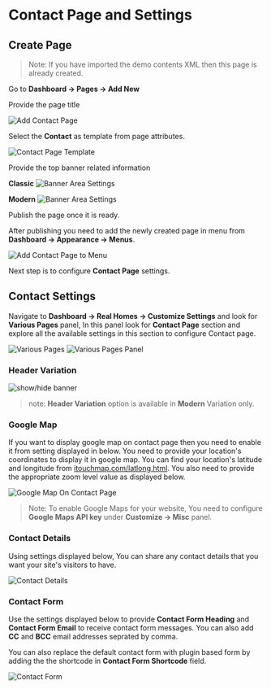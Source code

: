 # Contact Page and Settings

## Create Page

> Note: If you have imported the demo contents XML then this page is already created.

Go to **Dashboard → Pages → Add New**

Provide the page title 

![Add Contact Page](images/contact-page/add-contact-page.png)

Select the **Contact** as template from page attributes.

![Contact Page Template](images/contact-page/contact-page-template.png)

Provide the top banner related information 

**Classic**
![Banner Area Settings](images/create-pages/users-banner-area-settings.png)

**Modern**
![Banner Area Settings](images/create-pages/users-banner-area-settings-mod.png)

Publish the page once it is ready.

After publishing you need to add the newly created page in menu from **Dashboard → Appearance → Menus**. 

![Add Contact Page to Menu](images/contact-page/add-contact-page-menu.png)

Next step is to configure **Contact Page** settings.

## Contact Settings

Navigate to **Dashboard → Real Homes → Customize Settings** and look for **Various Pages** panel, In this panel look for **Contact Page** section and explore all the available settings in this section to configure Contact page.

![Various Pages](images/contact-page/various-pages.png) ![Various Pages Panel](images/contact-page/various-pages-panel.png)

### Header Variation

![show/hide banner](images/single-property-page/banner-display.png)

> note: **Header Variation** option is available in **Modern** Variation only.

### Google Map

If you want to display google map on contact page then you need to enable it from setting displayed in below. You need to provide your location's coordinates to display it in google map. You can find your location's latitude and longitude from [itouchmap.com/latlong.html](http://itouchmap.com/latlong.html). You also need to provide the appropriate zoom level value as displayed below.

![Google Map On Contact Page](images/contact-page/google-map-on-contact-page.png)

> Note: To enable Google Maps for your website, You need to configure **Google Maps API key** under **Customize → Misc** panel.

### Contact Details

Using settings displayed below, You can share any contact details that you want your site's visitors to have.

![Contact Details](images/contact-page/contact-details.png)

### Contact Form

Use the settings displayed below to provide **Contact Form Heading** and **Contact Form Email** to receive contact form messages. You can also add **CC** and **BCC** email addresses seprated by comma.

You can also replace the default contact form with plugin based form by adding the the shortcode in **Contact Form Shortcode** field.

![Contact Form](images/contact-page/contact-form.png)